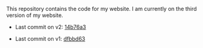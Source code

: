 This repository contains the code for my website. I am currently on the third version of my website.

- Last commit on v2: [14b76a3](https://github.com/waitblock/waitblock.github.io/tree/14b76a3cabdb48e2c38df737be14849300b687fc)

- Last commit on v1: [dfbbd63](https://github.com/waitblock/waitblock.github.io/tree/dfbbd638e52172f3dce7f923cf1bb959e186967d)